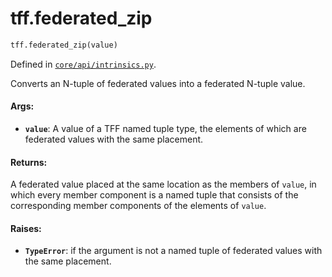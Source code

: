 <div itemscope itemtype="http://developers.google.com/ReferenceObject">
<meta itemprop="name" content="tff.federated_zip" />
<meta itemprop="path" content="Stable" />
</div>

# tff.federated_zip

``` python
tff.federated_zip(value)
```



Defined in [`core/api/intrinsics.py`](http://github.com/tensorflow/federated/tree/master/tensorflow_federated/python/core/api/intrinsics.py).

<!-- Placeholder for "Used in" -->

Converts an N-tuple of federated values into a federated N-tuple value.

#### Args:

* <b>`value`</b>: A value of a TFF named tuple type, the elements of which are
    federated values with the same placement.


#### Returns:

A federated value placed at the same location as the members of `value`, in
which every member component is a named tuple that consists of the
corresponding member components of the elements of `value`.


#### Raises:

* <b>`TypeError`</b>: if the argument is not a named tuple of federated values with the
    same placement.